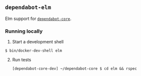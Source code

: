 ## `dependabot-elm`

Elm support for [`dependabot-core`][core-repo].

### Running locally

1. Start a development shell

  ```
  $ bin/docker-dev-shell elm
  ```

2. Run tests
   ```
   [dependabot-core-dev] ~/dependabot-core $ cd elm && rspec
   ```

[core-repo]: https://github.com/dependabot/dependabot-core
